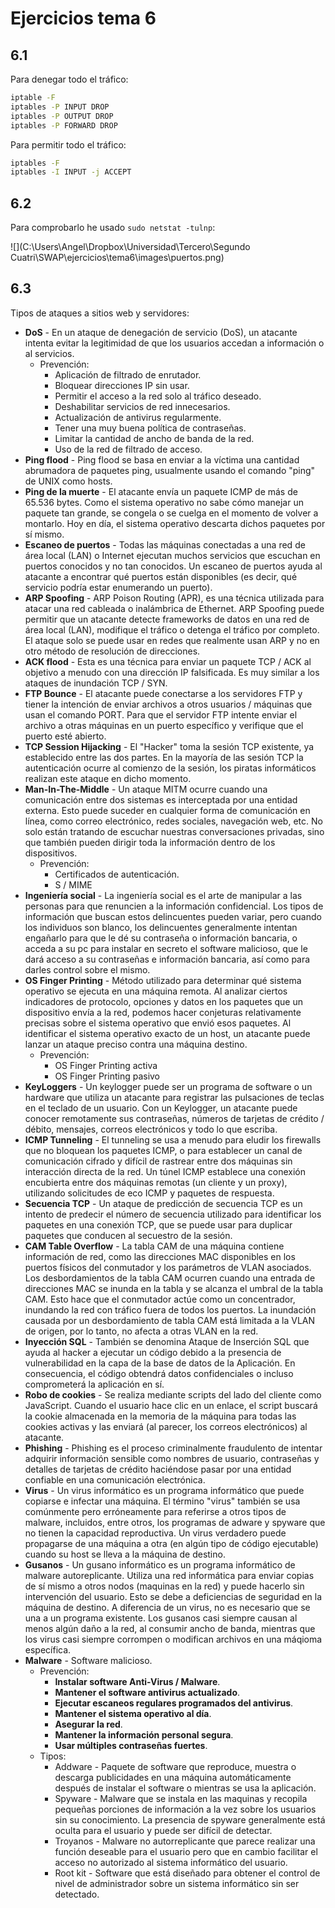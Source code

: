 # Ejercicios tema 6

## 6.1

Para denegar todo el tráfico:

```bash
iptable -F
iptables -P INPUT DROP
iptables -P OUTPUT DROP
iptables -P FORWARD DROP
```

Para permitir todo el tráfico:

```bash
iptables -F
iptables -I INPUT -j ACCEPT
```



## 6.2

Para comprobarlo he usado `sudo netstat -tulnp`:

![](C:\Users\Angel\Dropbox\Universidad\Tercero\Segundo Cuatri\SWAP\ejercicios\tema6\images\puertos.png)



## 6.3

Tipos de ataques a sitios web y servidores:

- **DoS** - En un ataque de denegación de servicio (DoS), un atacante intenta evitar la legitimidad de que los usuarios accedan a información o al servicios. 
  - Prevención:
    - Aplicación de filtrado de enrutador.
    - Bloquear direcciones IP sin usar.
    - Permitir el acceso a la red solo al tráfico deseado.
    - Deshabilitar servicios de red innecesarios.
    - Actualización de antivirus regularmente.
    - Tener una muy buena política de contraseñas.
    - Limitar la cantidad de ancho de banda de la red.
    - Uso de la red de filtrado de acceso.
- **Ping flood** - Ping flood se basa en enviar a la víctima una cantidad abrumadora de paquetes ping, usualmente usando el comando "ping" de UNIX como hosts.
- **Ping de la muerte** - El atacante envía un paquete ICMP de más de 65.536 bytes. Como el sistema operativo no sabe cómo manejar un paquete tan grande, se congela o se cuelga en el momento de volver a montarlo. Hoy en día, el sistema operativo descarta dichos paquetes por sí mismo. 
- **Escaneo de puertos** - Todas las máquinas conectadas a una red de área local (LAN) o Internet ejecutan muchos servicios que escuchan en puertos conocidos y no tan conocidos. Un escaneo de puertos ayuda al atacante a encontrar qué puertos están disponibles (es decir, qué servicio podría estar enumerando un puerto). 
- **ARP Spoofing** - ARP Poison Routing (APR), es una técnica utilizada para atacar una red cableada o inalámbrica de Ethernet. ARP Spoofing puede permitir que un atacante detecte frameworks de datos en una red de área local (LAN), modifique el tráfico o detenga el tráfico por completo. El ataque solo se puede usar en redes que realmente usan ARP y no en otro método de resolución de direcciones. 
- **ACK flood** - Esta es una técnica para enviar un paquete TCP / ACK al objetivo a menudo con una dirección IP falsificada. Es muy similar a los ataques de inundación TCP / SYN.
- **FTP Bounce** - El atacante puede conectarse a los servidores FTP y tiener la intención de enviar archivos a otros usuarios / máquinas que usan el comando PORT. Para que el servidor FTP intente enviar el archivo a otras máquinas en un puerto específico y verifique que el puerto esté abierto. 
- **TCP Session Hijacking** - El "Hacker" toma la sesión TCP existente, ya establecido entre las dos partes. En la mayoría de las sesión TCP la autenticación ocurre al comienzo de la sesión, los piratas informáticos realizan este ataque en dicho momento. 
- **Man-In-The-Middle** - Un ataque MITM ocurre cuando una comunicación entre dos sistemas es interceptada por una entidad externa. Esto puede suceder en cualquier forma de comunicación en línea, como correo electrónico, redes sociales, navegación web, etc. No solo están tratando de escuchar nuestras conversaciones privadas, sino que también pueden dirigir toda la información dentro de los dispositivos. 
  - Prevención:
    - Certificados de autenticación.
    - S / MIME
- **Ingeniería social** - La ingeniería social es el arte de manipular a las personas para que renuncien a la información confidencial. Los tipos de información que buscan estos delincuentes pueden variar, pero cuando los individuos son blanco, los delincuentes generalmente intentan engañarlo para que le dé su contraseña o información bancaria, o acceda a su pc para instalar en secreto el software malicioso, que le dará acceso a su contraseñas e información bancaria, así como para darles control sobre el mismo. 
- **OS Finger Printing** - Método utilizado para determinar qué sistema operativo se ejecuta en una máquina remota. Al analizar ciertos indicadores de protocolo, opciones y datos en los paquetes que un dispositivo envía a la red, podemos hacer conjeturas relativamente precisas sobre el sistema operativo que envió esos paquetes. Al identificar el sistema operativo exacto de un host, un atacante puede lanzar un ataque preciso contra una máquina destino. 
  - Prevención:
    - OS Finger Printing activa
    - OS Finger Printing pasivo
- **KeyLoggers** - Un keylogger puede ser un programa de software o un hardware que utiliza un atacante para registrar las pulsaciones de teclas en el teclado de un usuario. Con un Keylogger, un atacante puede conocer remotamente sus contraseñas, números de tarjetas de crédito / débito, mensajes, correos electrónicos y todo lo que escriba. 
- **ICMP Tunneling** - El tunneling se usa a menudo para eludir los firewalls que no bloquean los paquetes ICMP, o para establecer un canal de comunicación cifrado y difícil de rastrear entre dos máquinas sin interacción directa de la red. Un túnel ICMP establece una conexión encubierta entre dos máquinas remotas (un cliente y un proxy), utilizando solicitudes de eco ICMP y paquetes de respuesta. 
- **Secuencia TCP** - Un ataque de predicción de secuencia TCP es un intento de predecir el número de secuencia utilizado para identificar los paquetes en una conexión TCP, que se puede usar para duplicar paquetes que conducen al secuestro de la sesión. 
- **CAM Table Overflow** - La tabla CAM de una máquina contiene información de red, como las direcciones MAC disponibles en los puertos físicos del conmutador y los parámetros de VLAN asociados. Los desbordamientos de la tabla CAM ocurren cuando una entrada de direcciones MAC se inunda en la tabla y se alcanza el umbral de la tabla CAM. Esto hace que el conmutador actúe como un concentrador, inundando la red con tráfico fuera de todos los puertos. La inundación causada por un desbordamiento de tabla CAM está limitada a la VLAN de origen, por lo tanto, no afecta a otras VLAN en la red. 
- **Inyección SQL** - También se denomina Ataque de Inserción SQL que ayuda al hacker a ejecutar un código debido a la presencia de vulnerabilidad en la capa de la base de datos de la Aplicación. En consecuencia, el código obtendrá datos confidenciales o incluso comprometerá la aplicación en sí.
- **Robo de cookies** - Se realiza mediante scripts del lado del cliente como JavaScript. Cuando el usuario hace clic en un enlace, el script buscará la cookie almacenada en la memoria de la máquina para todas las cookies activas y las enviará (al parecer, los correos electrónicos) al atacante. 
- **Phishing** - Phishing es el proceso criminalmente fraudulento de intentar adquirir información sensible como nombres de usuario, contraseñas y detalles de tarjetas de crédito haciéndose pasar por una entidad confiable en una comunicación electrónica.
- **Virus** - Un virus informático es un programa informático que puede copiarse e infectar una máquina. El término "virus" también se usa comúnmente pero erróneamente para referirse a otros tipos de malware, incluidos, entre otros, los programas de adware y spyware que no tienen la capacidad reproductiva. Un virus verdadero puede propagarse de una máquina a otra (en algún tipo de código ejecutable) cuando su host se lleva a la máquina de destino.
- **Gusanos** - Un gusano informático es un programa informático de malware autoreplicante. Utiliza una red informática para enviar copias de sí mismo a otros nodos (maquinas en la red) y puede hacerlo sin intervención del usuario. Esto se debe a deficiencias de seguridad en la máquina de destino. A diferencia de un virus, no es necesario que se una a un programa existente. Los gusanos casi siempre causan al menos algún daño a la red, al consumir ancho de banda, mientras que los virus casi siempre corrompen o modifican archivos en una máqioma específica. 
- **Malware** - Software malicioso. 
  - Prevención:
    - **Instalar software Anti-Virus / Malware**.
    - **Mantener el software antivirus actualizado**.
    - **Ejecutar escaneos regulares programados del antivirus**.
    - **Mantener el sistema operativo al día**.
    - **Asegurar la red**.
    - **Mantener la información personal segura**.
    - **Usar múltiples contraseñas fuertes**.
  - Tipos:
    - Addware - Paquete de software que reproduce, muestra o descarga publicidades en una máquina automáticamente después de instalar el software o mientras se usa la aplicación.  
    - Spyware - Malware que se instala en las maquinas y recopila pequeñas porciones de información a la vez sobre los usuarios sin su conocimiento. La presencia de spyware generalmente está oculta para el usuario y puede ser difícil de detectar. 
    - Troyanos - Malware no autorreplicante que parece realizar una función deseable para el usuario pero que en cambio facilitar el acceso no autorizado al sistema informático del usuario. 
    - Root kit - Software que está diseñado para obtener el control de nivel de administrador sobre un sistema informático sin ser detectado. 

